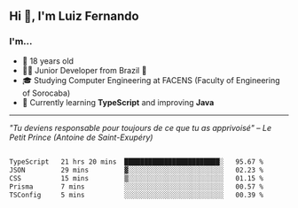 <h2>Hi 👋, I'm Luiz Fernando</h2>

### I'm...
* 🤟 18 years old
* 👨‍💻 Junior Developer from Brazil 💚
* 🎓 Studying Computer Engineering at FACENS (Faculty of Engineering of Sorocaba)
* 🔭 Currently learning **TypeScript** and improving **Java**

---

_"Tu deviens responsable pour toujours de ce que tu as apprivoisé" – Le Petit Prince (Antoine de Saint-Exupéry)_

##

<!--START_SECTION:waka-->

```txt
TypeScript   21 hrs 20 mins  ████████████████████████░   95.67 %
JSON         29 mins         ▓░░░░░░░░░░░░░░░░░░░░░░░░   02.23 %
CSS          15 mins         ▒░░░░░░░░░░░░░░░░░░░░░░░░   01.15 %
Prisma       7 mins          ░░░░░░░░░░░░░░░░░░░░░░░░░   00.57 %
TSConfig     5 mins          ░░░░░░░░░░░░░░░░░░░░░░░░░   00.39 %
```

<!--END_SECTION:waka-->

